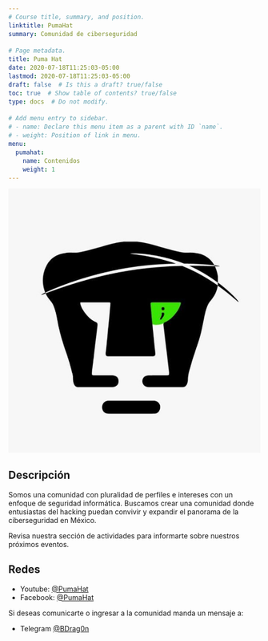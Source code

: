 ```yaml
---
# Course title, summary, and position.
linktitle: PumaHat
summary: Comunidad de ciberseguridad

# Page metadata.
title: Puma Hat
date: 2020-07-18T11:25:03-05:00
lastmod: 2020-07-18T11:25:03-05:00
draft: false  # Is this a draft? true/false
toc: true  # Show table of contents? true/false
type: docs  # Do not modify.

# Add menu entry to sidebar.
# - name: Declare this menu item as a parent with ID `name`.
# - weight: Position of link in menu.
menu:
  pumahat:
    name: Contenidos
    weight: 1
---
```


![logo_pumahat](logo.jpg)


## Descripción
Somos una comunidad con pluralidad de perfiles e intereses con un enfoque de seguridad informática. Buscamos crear una comunidad donde entusiastas del hacking puedan convivir y expandir el panorama de la ciberseguridad en México.

Revisa nuestra sección de actividades para informarte sobre nuestros próximos eventos.

## Redes
* Youtube: [@PumaHat](https://www.youtube.com/channel/UCENnUbsGGX8wPwxKbtqABwA)
* Facebook: [@PumaHat](https://www.facebook.com/PumaHat)

Si deseas comunicarte o ingresar a la comunidad manda un mensaje a:
* Telegram [@BDrag0n](https://t.me/BDrag0n)
